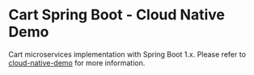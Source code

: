 # Cart Spring Boot - Cloud Native Demo

Cart microservices implementation with Spring Boot 1.x. Please refer to [cloud-native-demo](https://github.com/jeejeejango/cloud-native-demo) for more information.